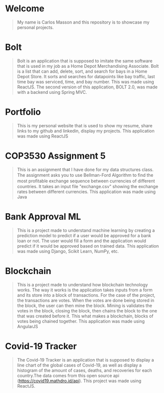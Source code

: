 # Welcome
> My name is Carlos Masson and this repository is to showcase my personal projects.

# Bolt
> Bolt is an application that is supposed to imitate the same software that is used in my job as a Home Depot Merchandising Associate. Bolt is a list that can add, delete, sort, and search for bays in a Home Depot Store.  It sorts and searches for datapoints like bay traffic, last time bay was serviced, time, and bay number. This was made using ReactJS. The second version of this application, BOLT 2.0, was made with a backend using Spring MVC.

# Portfolio
> This is my personal website that is used to show my resume, share links to my github and linkedin, display my projects. This application was made using ReactJS

# COP3530 Assignment 5
> This is an assignment that I have done for my data structures class. The assignment asks you to use Bellman-Ford Algorithm to ﬁnd the most proﬁtable exchange sequence between currencies of diﬀerent countries. It takes an input file "exchange.csv" showing the exchange rates between different currencies. This application was made using Java 

# Bank Approval ML
> This is a project made to understand machine learning by creating a prediction model to predict if a user would be approved for a bank loan or not. The user would fill a form and the application would predict if it would be approved based on trained data. This application was made using Django, Scikit Learn, NumPy, etc.

# Blockchain
> This is a project made to understand how blockchain technology works. The way it works is the application takes inputs from a form and its store into a block of transactions. For the case of the project, the transactions are votes. When the votes are done being stored in the block, the user can then mine the block. Mining is validates the votes in the block, closing the block, then chains the block to the one that was created before it. This what makes a blockchain, blocks of votes being chained together. This application was made using AngularJS

# Covid-19 Tracker
> The Covid-19 Tracker is an application that is supposed to display a line chart of the global cases of Covid-19, as well as display a histogram of the amount of cases, deaths, and recoveries for each country.The data comes from this open source api (https://covid19.mathdro.id/api). This project was made using ReactJS.
